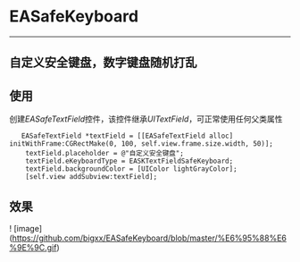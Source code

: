 # EASafeKeyboard
---

自定义安全键盘，数字键盘随机打乱    
---
## 使用
创建*EASafeTextField*控件，该控件继承*UITextField*，可正常使用任何父类属性
```
   EASafeTextField *textField = [[EASafeTextField alloc] initWithFrame:CGRectMake(0, 100, self.view.frame.size.width, 50)];
    textField.placeholder = @"自定义安全键盘";
    textField.eKeyboardType = EASKTextFieldSafeKeyboard;
    textField.backgroundColor = [UIColor lightGrayColor];
    [self.view addSubview:textField];
```


## 效果
! [image] (https://github.com/bigxx/EASafeKeyboard/blob/master/%E6%95%88%E6%9E%9C.gif)
